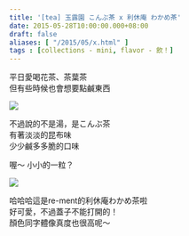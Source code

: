```yaml
---
title: '[tea] 玉露園 こんぶ茶 x 利休庵 わかめ茶'
date: 2015-05-28T10:00:00.000+08:00
draft: false
aliases: [ "/2015/05/x.html" ]
tags : [collections - mini, flavor - 飲！]
---
```


平日愛喝花茶、茶葉茶  
但有些時候也會想要點鹹東西  

![](/images/gyokuroen.jpg)

不過說的不是湯，是こんぶ茶  
有著淡淡的昆布味  
少少鹹多多脆的口味  
  
喔～ 小小的一粒？  

![](/images/gyokuroen1.jpg)

哈哈哈這是re-ment的利休庵わかめ茶啦  
好可愛，不過蓋子不能打開的！  
顏色同字體像真度也很高呢～

